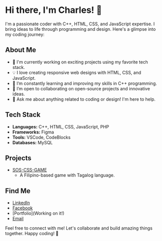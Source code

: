 # Hi there, I'm Charles! 👋

I'm a passionate coder with C++, HTML, CSS, and JavaScript expertise. I bring ideas to life through programming and design. Here's a glimpse into my coding journey:

## About Me

- 🚀 I'm currently working on exciting projects using my favorite tech stack.
- 💡 I love creating responsive web designs with HTML, CSS, and JavaScript.
- 🌱 I’m constantly learning and improving my skills in C++ programming.
- 👯 I’m open to collaborating on open-source projects and innovative ideas.
- 💬 Ask me about anything related to coding or design! I'm here to help.

## Tech Stack

- **Languages:** C++, HTML, CSS, JavaScript, PHP
- **Frameworks:** Figma
- **Tools:** VSCode, CodeBlocks
- **Databases:** MySQL

## Projects

- [SOS-CSS-GAME](https://charuzu28.github.io/CSS-SOS-GAME/)
  - A Filipino-based game with Tagalog language.

## Find Me

- [LinkedIn](https://www.linkedin.com/in/charles-alamares-106601279/)
- [Facebook](https://www.facebook.com/AnnoyingASF)
- [Portfolio](Working on it!)
- [Email](mailto:charlesmarfil.alamares@gmail.com)

Feel free to connect with me! Let's collaborate and build amazing things together. Happy coding! 🚀
